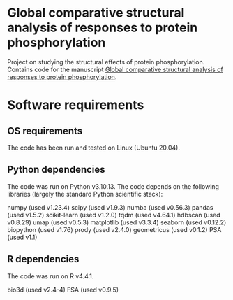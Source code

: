 # Global comparative structural analysis of responses to protein phosphorylation

Project on studying the structural effects of protein phosphorylation.
Contains code for the manuscript [Global comparative structural analysis of responses to protein phosphorylation](https://doi.org/10.1101/2024.10.18.617420).

# Software requirements

## OS requirements

The code has been run and tested on Linux (Ubuntu 20.04).

## Python dependencies

The code was run on Python v3.10.13. The code depends on the following libraries (largely the standard Python scientific stack):

numpy  (used v1.23.4)
scipy  (used v1.9.3)
numba  (used v0.56.3)
pandas  (used v1.5.2)
scikit-learn  (used v1.2.0)
tqdm  (used v4.64.1)
hdbscan  (used v0.8.29)
umap  (used v0.5.3)
matplotlib  (used v3.3.4)
seaborn  (used v0.12.2)
biopython  (used v1.76)
prody  (used v2.4.0)
geometricus  (used v0.1.2)
PSA (used v1.1)

## R dependencies

The code was run on R v4.4.1.

bio3d (used v2.4-4)
FSA  (used v0.9.5)

## External dependencies
Clustal Omega (used v1.2.4)

# Dataset
For convenience, some data is available in the repository (paired structures dataset, functional scores, UniProt site annotation...). The used structure data is available as a Zenodo repository (10.5281/zenodo.14217158).

# Instructions
todo

# License

The code is available under the BSD-3 license. See the LICENSE file for details.

# Citation

```bash
@article{correa2024global,
  title={Global comparative structural analysis of responses to protein phosphorylation},
  author={Correa Marrero, Miguel and Mello, Victor Hugo and Sartori, Pablo and Beltrao, Pedro},
  journal={bioRxiv},
  pages={2024--10},
  year={2024},
  publisher={Cold Spring Harbor Laboratory}
}
```

